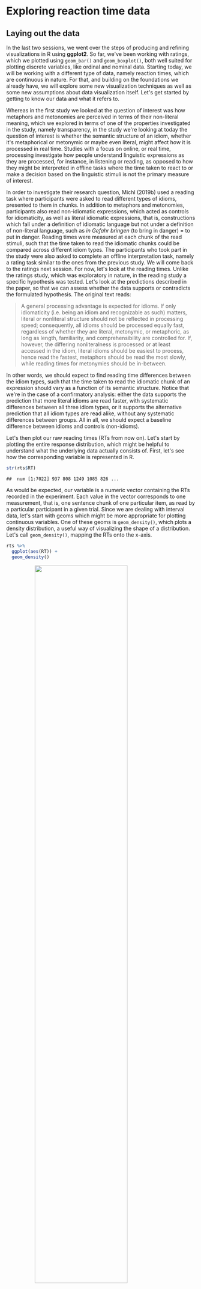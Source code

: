 # Exploring reaction time data

## Laying out the data

In the last two sessions, we went over the steps of producing and refining visualizations in R using **ggplot2**. So far, we've been working with ratings, which we plotted using `geom_bar()` and `geom_boxplot()`, both well suited for plotting discrete variables, like ordinal and nominal data. Starting today, we will be working with a different type of data, namely reaction times, which are continuous in nature. For that, and building on the foundations we already have, we will explore some new visualization techniques as well as some new assumptions about data visualization itself. Let's get started by getting to know our data and what it refers to.

Whereas in the first study we looked at the question of interest was how metaphors and metonomies are perceived in terms of their non-literal meaning, which we explored in terms of one of the properties investigated in the study, namely transparency, in the study we're looking at today the question of interest is whether the semantic structure of an idiom, whether it's metaphorical or metonymic or maybe even literal, might affect how it is processed in real time. Studies with a focus on online, or real time, processing investigate how people understand linguistic expressions as they are processed, for instance, in listening or reading, as opposed to how they might be interpreted in offline tasks where the time taken to react to or make a decision based on the linguistic stimuli is not the primary measure of interest. 

In order to investigate their research question, Michl (2019b) used a reading task where participants were asked to read different types of idioms, presented to them in chunks. In addition to metaphors and metonomies, participants also read non-idiomatic expressions, which acted as controls for idiomaticity, as well as literal idiomatic expressions, that is, constructions which fall under a definition of idiomatic language but not under a definition of non-literal language, such as *in Gefahr bringen* (to bring in danger) = to put in danger. Reading times were measured at each chunk of the read stimuli, such that the time taken to read the idiomatic chunks could be compared across different idiom types. The participants who took part in the study were also asked to complete an offline interpretation task, namely a rating task similar to the ones from the previous study. We will come back to the ratings next session. For now, let's look at the reading times. Unlike the ratings study, which was exploratory in nature, in the reading study a specific hypothesis was tested. Let's look at the predictions described in the paper, so that we can assess whether the data supports or contradicts the formulated hypothesis. The original text reads:

 > A general processing advantage is expected for idioms. If only idiomaticity (i.e. being
an idiom and recognizable as such) matters, literal or nonliteral structure should not
be reflected in processing speed; consequently, all idioms should be processed equally
fast, regardless of whether they are literal, metonymic, or metaphoric, as long as
length, familiarity, and comprehensibility are controlled for. If, however, the differing
nonliteralness is processed or at least accessed in the idiom, literal idioms should be
easiest to process, hence read the fastest, metaphors should be read the most slowly,
while reading times for metonymies should be in-between. 

In other words, we should expect to find reading time differences between the idiom types, such that the time taken to read the idiomatic chunk of an expression should vary as a function of its semantic structure. Notice that we're in the case of a confirmatory analysis: either the data supports the prediction that more literal idioms are read faster, with systematic differences between all three idiom types, or it supports the alternative prediction that all idiom types are read alike, without any systematic differences between groups. All in all, we should expect a baseline difference between idioms and controls (non-idioms).

Let's then plot our raw reading times (RTs from now on). Let's start by plotting the entire response distribution, which might be helpful to understand what the underlying data actually consists of. First, let's see how the corresponding variable is represented in R.




```r
str(rts$RT)
```

```
##  num [1:7022] 937 808 1249 1085 826 ...
```

As would be expected, our variable is a numeric vector containing the RTs recorded in the experiment. Each value in the vector corresponds to one measurement, that is, one sentence chunk of one particular item, as read by a particular participant in a given trial. Since we are dealing with interval data, let's start with geoms which might be more appropriate for plotting continuous variables. One of these geoms is `geom_density()`, which plots a density distribution, a useful way of visualizing the shape of a distribution. Let's call `geom_density()`, mapping the RTs onto the x-axis.


```r
rts %>%
  ggplot(aes(RT)) +
  geom_density()
```

<img src="04-session_files/figure-html/unnamed-chunk-3-1.png" width="70%" style="display: block; margin: auto;" />

This plot only provides us with limited information, but looking at the raw distribution and understanding what it represents is a good starting point before we start grouping the data according to our variables of interest. As we can see, the RT distribution is right-skewed, which means that the bulk of responses is found closer to zero, the absolute minimum RT. While the mode of the distribution, its most common value, lies around 1000 ms, we can see that responses become rarer and more extreme as we move away from around 2000 ms towards larger values. We can assume that extreme values are not particularly representative of the actual population-level reading patterns, which is what we are interested in. 

Another important point to take away from this plot, also related to its right skew, is that no response actually ever reaches zero, which has to do with what was measured in the experimental task, namely reaction times. In this particular case, we're dealing with the time needed for a participant to trigger a reading segment and then to read whatever they were presented with in that segment. As such, RT measurements include the time needed to prepare and execute the motor action of pressing a button or key in order to trigger a reading chunk. What that means, in practical terms, is that even if a participant is extremely fast in reading a given sentence segment, the resulting measurement can only ever be so short, as it includes not only the time taken to read and process the linguistic stimulus per se but also the motor routines involved in initiating the presentation of the stimulus.

With those caveats in mind, let's now use another geom, `geom_histogram()`, to produce a plot where we can inspect what our distribution is composed of. A histogram shows a distribution in terms of 'bins' of responses, where each bin contains a fixed number of observations. If we check the warning messaged produced by our `geom_histogram()` call, we see that **ggplot2** gives us extra information about the binning of the data.


```r
rts %>%
  ggplot(aes(RT)) +
  geom_histogram()
```

```
## `stat_bin()` using `bins = 30`. Pick better value with `binwidth`.
```

<img src="04-session_files/figure-html/unnamed-chunk-4-1.png" width="70%" style="display: block; margin: auto;" />

In this plot, the RT distribution is shown in terms bins of responses, where by default we get 30 bins, each containing whatever number of data points fall within that specific RT range. As the `geom_histogram()` documentation will tell us, we should always override the default width of the bins, exploring widths that best fit whatever we're trying to explore and/ or communicate in our data. Let's then set the `binwidth` argument within `geom_histogram()` to 100, meaning that we're discretizing our empirical response distribution into response bins of 100 ms, which sounds like a reasonable range for now.


```r
rts %>%
  ggplot(aes(RT)) +
  geom_histogram(binwidth = 100)
```

<img src="04-session_files/figure-html/unnamed-chunk-5-1.png" width="70%" style="display: block; margin: auto;" />

As we can see, our histogram now shows bins that contain data points that fill within a range of 100 ms, starting from zero. In order to highlight the binning of the data, let's add a contour to each bin and let's also increase the transparency of the plot.


```r
rts %>%
  ggplot(aes(RT)) +
  geom_histogram(binwidth = 100, color = "black", alpha = .7)
```

<img src="04-session_files/figure-html/unnamed-chunk-6-1.png" width="70%" style="display: block; margin: auto;" />

This plot shows us roughly the same as our original density plot but in a way that it's clearer what the actual number of values per fraction of the measurement scale is. Let's now calculate the mean of the distribution, which is our preferred measure of central tendency for the data at hand, and let's then overlay it to the plot to serve as a reference point.


```r
mean(rts$RT)
```

```
## [1] 1408.883
```

Given that the mean response value is about 1400 ms, we could break our histogram into bins of 200 ms, such that each bin reflects a 1/7 step from the mean value. Both 100 and 200 ms are appropriate values, in fact practically any positive divisor of the mean would be, the important thing to notice here is that different bin widths are more or less reasonable depending on what we are trying to visualize. Since we're just trying to get an overview of the data, either 100 or 200 ms will do.


```r
rts %>%
  ggplot(aes(RT)) +
  geom_histogram(binwidth = 200, color = "black", alpha = .7) +
  geom_vline(aes(xintercept = mean(RT, na.rm = TRUE)), color = "red", 
             linetype = "dashed", size = 1)
```

<img src="04-session_files/figure-html/unnamed-chunk-8-1.png" width="70%" style="display: block; margin: auto;" />

Our plot now shows both the grand mean, marked in red, as well the amount of responses that lie within +/- 200 ms increments of the mean, which is what is shown by the bins. Now that we have an overview of our response distribution, let's move on to add information to the plot so that we can learn more about our main question of interest, which is whether there are differences between the means of the different idiom types. Let's try to add that to our plot by specifying `fill` within our `ggplot()` call.


```r
rts %>%
  ggplot(aes(RT, fill = cond)) +
  geom_histogram(binwidth = 200, color = "black", alpha = .7) +
  geom_vline(aes(xintercept = mean(RT, na.rm = TRUE)), color = "red", 
             linetype = "dashed", size = 1)
```

<img src="04-session_files/figure-html/unnamed-chunk-9-1.png" width="70%" style="display: block; margin: auto;" />

Here, we see the response distribution plotted in terms of the different expression types. At first glance, the graph seems to suggest that metaphors, in blue, were read more slowly than both metonomies and literal idioms, in purple and green, respectively. However, remember that what matters in this plot is not only the height of the stacked bars, which indicate the amount of responses for a given numerical range, but also where on the scale the bars lie. So, in short, by looking at this plot it's practically impossible to tell, on average, which idiom type was read the slowest.

One thing we can do to help us visualize what we're interested in is to instead plot the RTs on the y-axis, which allows us to map higher concentrations of bars high up on the y-axis to larger RTs. Let's also plot our grand mean as a horizontal line.


```r
rts %>%
  ggplot(aes(y = RT, fill = cond)) +
  geom_histogram(binwidth = 200, color = "black", alpha = .7) +
  geom_hline(aes(yintercept = mean(RT, na.rm = TRUE)), color = "red", 
             linetype = "dashed", size = 1)
```

<img src="04-session_files/figure-html/unnamed-chunk-10-1.png" width="70%" style="display: block; margin: auto;" />

This is more helpful than what we had before, but perhaps instead of plotting a single response distribution, we might want to unstack the bars to help us a clearer visualization of our groups. Let's then specify the `position` argument within our `geom_histogram()` call to plot the individual distributions of each expression type. Recall that in earlier sessions we used `position_dodge` to split stacked bars into horizontally aligned bars. Now, we're using `position_identity()` to split the entire response distribution into overlapping distributions.


```r
rts %>%
  ggplot(aes(y = RT, fill = cond)) +
  geom_histogram(binwidth = 200, color = "black", alpha = .7, 
                 position = position_identity()) +
  geom_hline(aes(yintercept = mean(RT, na.rm = TRUE)), color = "red", 
             linetype = "dashed", size = 1)
```

<img src="04-session_files/figure-html/unnamed-chunk-11-1.png" width="70%" style="display: block; margin: auto;" />

Note that the position adjustment argument takes both a function, as in the code above, or a string, as in the code below.


```r
rts %>%
  ggplot(aes(y = RT, fill = cond)) +
  geom_histogram(binwidth = 200, color = "black", alpha = .7, position = "identity") +
  geom_hline(aes(yintercept = mean(RT, na.rm = TRUE)), color = "red", 
             linetype = "dashed", size = 1)
```

<img src="04-session_files/figure-html/unnamed-chunk-12-1.png" width="70%" style="display: block; margin: auto;" />

We now see all four expression distributions plotted one on top of the other. However, this is hardly more informative than our previous graph, given that with the visual overlap it's hard to see the distributions plotted in the back. Let's increase the transparency to see if it helps decluttering the plot.


```r
rts %>%
  ggplot(aes(y = RT, fill = cond)) +
  geom_histogram(binwidth = 200, color = "black", alpha = .3, position = "identity") +
  geom_hline(aes(yintercept = mean(RT, na.rm = TRUE)), color = "red", 
             linetype = "dashed", size = 1)
```

<img src="04-session_files/figure-html/unnamed-chunk-13-1.png" width="70%" style="display: block; margin: auto;" />

Even if we increase the transparency, it's still hard to tell apart the overplotted groups. Let's then try some alternative ways of plotting this data. First, let's call our old acquaintance, `facet_wrap()`.


```r
rts %>%
  ggplot(aes(y = RT, fill = cond)) +
  geom_histogram(binwidth = 200, color = "black", alpha = .3, position = "identity") +
  geom_hline(aes(yintercept = mean(RT, na.rm = TRUE)), color = "red", 
             linetype = "dashed", size = 1) +
  facet_wrap( ~ cond)
```

<img src="04-session_files/figure-html/unnamed-chunk-14-1.png" width="70%" style="display: block; margin: auto;" />

Here we can see, much better than before at least, what the actual group distributions look like. By eyeballing the data, it seems that metaphors are the idiom type that is read the slowest, followed by metonomies and literal idioms. We can tell that by roughly estimating the concentration of data points higher up on the RT scale, we're in the realm of rough estimations here. Let's calculate the actual group means and add those to the plot instead of the grand mean so as to have clearer reference points. Notice the usage of the `group` argument within `geom_hline()`.


```r
rts %>%
  group_by(cond) %>% 
  summarize(mean(RT))
```

```
## `summarise()` ungrouping output (override with `.groups` argument)
```

```
## # A tibble: 4 x 2
##   cond       `mean(RT)`
##   <chr>           <dbl>
## 1 control         1429.
## 2 literal         1384.
## 3 metaphoric      1394.
## 4 metonymic       1385.
```

```r
rts <- rts %>%
  group_by(cond) %>% 
  mutate(mean = mean(RT))

rts %>%
  ggplot(aes(y = RT, fill = cond)) +
  geom_histogram(binwidth = 200, color = "black", alpha = .3, position = "identity") +
  geom_hline(aes(yintercept = mean, color = cond, group = cond),
             linetype = "dashed", size = 1) +
  facet_wrap( ~ cond)
```

<img src="04-session_files/figure-html/unnamed-chunk-15-1.png" width="70%" style="display: block; margin: auto;" />

Even with the group means added to plot, it's hard to tell what's going on, and that is because the differences between means are quite small, as can be seen by inspecting the actual calculated values. What this means is that our plot is not particularly informative, despite our attempts to improve it. Let's try plotting the data using another geom then. First, let's use geoms we already know, like `geom_boxplot()`. We'll keep mapping the RT to the y-axis and we're now mapping idiom type to the x-axis.


```r
rts %>%
  ggplot(aes(cond, RT, fill = cond)) +
  geom_boxplot()
```

<img src="04-session_files/figure-html/unnamed-chunk-16-1.png" width="70%" style="display: block; margin: auto;" />

This plot is not very informative either: it is hard to notice whether there are systematic differences between the groups, even though at this point we know already that there are small differences between the means. Also, as we know boxplots give us medians and interquartile ranges, and not what we are after, which are the means. We could add horizontal lines to the plot, much like we did above, indicating the respective group means, but what would only contribute to making the plot more convoluted and therefore less transparent. Instead, let's try filtering out some of the data to see if we can notice any potential differences. Earlier we said that values above 2000 ms seemed to be outliers, which of course was a very rough estimation based on eyeballing the data. If we look at our boxplot, we see that the upper box whiskers reach around 3000 ms, meaning that anything above that is beyond 1.5 times the interquartile range. We can be quite certain that any value that far off from the median is not very representative, so let's focus on RTs that are shorter than 3000 ms.


```r
rts %>%
  filter(RT < 3000) %>% 
  ggplot(aes(cond, RT, fill = cond)) +
  geom_boxplot()
```

<img src="04-session_files/figure-html/unnamed-chunk-17-1.png" width="70%" style="display: block; margin: auto;" />

This plot is not much better: with some squinting it seems that the median for the controls is higher than that of the other groups, though we can't really tell if there are any differences between the idioms. Let's try a different approach: let's use a `geom_violin()`, which, as we saw, was a useful way of combining a density plot with a boxplot.


```r
rts %>%
  filter(RT < 3000) %>% 
  ggplot(aes(cond, RT, fill = cond)) +
  geom_violin()
```

<img src="04-session_files/figure-html/unnamed-chunk-18-1.png" width="70%" style="display: block; margin: auto;" />

Again, not the most informative of plots, but here we get more detail about the density of responses at each section of the RT scale. If we look at the section between 1000 and 2000 ms, we see that controls and metaphors seem to have more of a spread, whereas literal idioms and metonomies seem to have a thicker concentration of data points around 1000 ms.

Since we've already noticed that the differences we're interested in are quite minimal, we might want to use a graph that allows us to look at single points of interest, namely the means themselves, as opposed to whole distributions of response values. When reporting a summary statistic like a sample mean it's also customary to show a measure of variability in the data, that is, a measure of how much the values in the sample diverge from the value represented by the summary statistic. In our case, we can rely on the middle 95% of the data, which we can then use to calculate a confidence interval. A confidence interval tells us, to a certain degree of certainty, what the plausible range of values for the population mean might be. That way, when plotting our means, we can also plot their confidence intervals, so that when comparing means we can have a better idea of whether their likely ranges overlap or not. Ultimately, this is important as we're interested in inferring something about the larger population our empirical sample refers to.

Let's then start by creating a new data frame called **mean_RT** which contains the summaries we want to plot, namely the group means. To that data frame, we will add the lower and upper limits of our confidence interval, which by convention usually correspond to the 2.5th and the 97.5th percentiles of the distribution. One thing we are going to do there is that we are going to simulate more samples based on our empirical distribution, so that the percentiles are based not only on the original sample but rather on an approximation of what the population distribution might be. This is called bootstrapping, and it is based on sampling the distribution with value replacement. Here we're using a function called `rep_sample_n()` from the external package **infer**. What this function allows us to do is to resample our empirical distribution so that we can generate a number of new samples based on which we're calculating our percentiles. Let's draw 1000 samples. Let's then plot the bootstrapped distribution to make sure it resembles, somewhat at least, our original response distribution.


```r
mean_RT <- rts %>%
  filter(RT < 3000) %>%
  group_by(cond) %>%
  summarize(mean = mean(RT))
```

```
## `summarise()` ungrouping output (override with `.groups` argument)
```

```r
bootstrapped_mean_RT <- rts %>% 
  infer::rep_sample_n(size = length(rts), replace = TRUE, reps = 1000) %>% 
  filter(RT < 3000) %>%
  group_by(cond) %>%
  summarize(boot_mean = mean(RT), CILow = quantile(RT, .025), CIHigh = quantile(RT, .975))
```

```
## `summarise()` ungrouping output (override with `.groups` argument)
```

```r
rts %>% 
  filter(RT < 3000) %>%
  ggplot(aes(RT)) +
  geom_density() +
  ggtitle("Empirical")

rts %>% 
  rep_sample_n(size = length(rts), replace = TRUE, reps = 1000) %>% 
  filter(RT < 3000) %>%
  ggplot(aes(RT)) +
  geom_density() +
  ggtitle("Bootstrapped")
```

<img src="04-session_files/figure-html/unnamed-chunk-19-1.png" width="50%" /><img src="04-session_files/figure-html/unnamed-chunk-19-2.png" width="50%" />

The two distributions have similar shapes. Still, you might be wondering why the bootstrapped distribution, which is based on 1000 samples, looks slightly 'worse' than the empirical distribution, which is based on a single sample. That has to do with the fact that in the case of the bootstrapped distribution, given that we have many samples, we're much more certain about the actual shape of the underlying response distribution, which is what a density plot allows us to visualize, that is, an estimation of the data generating distribution based on observed data. 

Now, let's combine our two data frames, **mean_RT** and **bootstrapped_mean_RT**.  Let's then inspect the summaries and feed the data to a `geom_point()` call. Notice that, differently from what we did before in our course with `bind_rows()`, we're not joining two data frames which have the exact same variables, where we'd simply be combining observations, but rather we're joining two data frames which have different variables which need to be linked over a common variable, in our case **cond**. For that, we're using the `left_join()` function from **dplyr**.


```r
mean_CI_RT <- left_join(mean_RT, bootstrapped_mean_RT)
```

```
## Joining, by = "cond"
```

```r
mean_CI_RT
```

```
## # A tibble: 4 x 5
##   cond        mean boot_mean CILow CIHigh
##   <chr>      <dbl>     <dbl> <dbl>  <dbl>
## 1 control    1340.     1351.  439.  2678.
## 2 literal    1305.     1291.  436.  2607.
## 3 metaphoric 1326.     1338.  413.  2656.
## 4 metonymic  1303.     1315.  435.  2538.
```

```r
mean_CI_RT %>%
  ggplot(aes(cond, mean)) +
  geom_point(aes(color = cond))
```

<img src="04-session_files/figure-html/unnamed-chunk-20-1.png" width="70%" style="display: block; margin: auto;" />

What we have plotted here are the group means, without the respective confidence intervals for now, just so it's clear that the two are plotted in different layers. It's quite hard to notice the points, so let's increase their size, and let's add the confidence intervals using `geom_errobar()`. Notice how we specify the limits of our intervals using the `ymin` and `ymax` arguments.


```r
mean_CI_RT %>%
  ggplot(aes(cond, mean)) +
  geom_errorbar(aes(ymin = CILow, ymax = CIHigh, color = cond), size = 1) +
  geom_point(aes(color = cond), size = 5)
```

<img src="04-session_files/figure-html/unnamed-chunk-21-1.png" width="70%" style="display: block; margin: auto;" />

Now we have the plot we wanted: we can see the group means with their respective bootstrapped confidence intervals. One thing to notice is that, even here, it's hard to tell if there are differences between the groups, and that's because the differences in means are minimal while the confidence intervals are large. One reason for that, aside from the nature of the measurements themselves, is that we're plotting all RTs together, even though the measurements refer to different sentence segments. Recall that in the task participants read the expressions in chunks, as in *Once more* | *Katrin bites the bullet* | *and agrees to everything*, the idiomatic chunk being the main region of interest.

Let's replot our data in terms of each sentence chunk. For that, we need to re-calculate the means grouping the data not only by expression type but also by reading chunk. Then, in the new plot, we'll also need to dodge our points and their confidence intervals, otherwise they will be overplotted, as has happened before to us. Notice the argument in the `position_dodge()` calls.


```r
mean_RT <- rts %>%
  filter(RT < 3000) %>%
  group_by(cond, chunk) %>%
  summarize(mean = mean(RT))
```

```
## `summarise()` regrouping output by 'cond' (override with `.groups` argument)
```

```r
bootstrapped_mean_RT <- rts %>% 
  infer::rep_sample_n(size = length(rts), replace = TRUE, reps = 1000) %>% 
  filter(RT < 3000) %>%
  group_by(cond, chunk) %>%
  summarize(boot_mean = mean(RT), CILow = quantile(RT, .025), CIHigh = quantile(RT, .975))
```

```
## `summarise()` regrouping output by 'cond' (override with `.groups` argument)
```

```r
mean_CI_RT <- left_join(mean_RT, bootstrapped_mean_RT)
```

```
## Joining, by = c("cond", "chunk")
```

```r
mean_CI_RT %>%
  ggplot(aes(chunk, mean)) +
  geom_errorbar(aes(ymin = CILow, ymax = CIHigh, color = cond), size = 1, 
                position = position_dodge(.7)) +
  geom_point(aes(color = cond), size = 5, position = position_dodge(.7))
```

<img src="04-session_files/figure-html/unnamed-chunk-22-1.png" width="70%" style="display: block; margin: auto;" />

This is closer to what we actually want as a final product: we can see the mean RTs plotted in terms of both the sentence regions and the expression types. Visual inspection of the plot suggests that there are descriptive differences between the different expression types, however, the confidence intervals are large, and there's almost complete overlap between them, which suggests that the differences are not systematic. Let's explore the data some more before deciding on a final plot.

## Exploring the data

Let's try plotting the means of each participant who took part in the study, to see the degree of individual variability we have in the data. First, we need to calculate the participant means. Then, can plot them using the code from above.


```r
mean_RT_par <- rts %>%
  filter(RT < 3000) %>%
  group_by(subj, cond, chunk) %>%
  summarize(mean = mean(RT))
```

```
## `summarise()` regrouping output by 'subj', 'cond' (override with `.groups` argument)
```

```r
bootstrapped_mean_RT_par <- rts %>% 
  infer::rep_sample_n(size = length(rts), replace = TRUE, reps = 1000) %>% 
  filter(RT < 3000) %>%
  group_by(subj, cond, chunk) %>%
  summarize(boot_mean = mean(RT), CILow = quantile(RT, .025), CIHigh = quantile(RT, .975))
```

```
## `summarise()` regrouping output by 'subj', 'cond' (override with `.groups` argument)
```

```r
mean_CI_RT_par <- left_join(mean_RT_par, bootstrapped_mean_RT_par)
```

```
## Joining, by = c("subj", "cond", "chunk")
```

```r
mean_CI_RT_par %>%
  ggplot(aes(chunk, mean)) +
  geom_errorbar(aes(ymin = CILow, ymax = CIHigh, color = cond), 
                position = position_dodge(.7)) +
  geom_point(aes(color = cond), position = position_dodge(.7))
```

<img src="04-session_files/figure-html/unnamed-chunk-23-1.png" width="70%" style="display: block; margin: auto;" />

We can see that there's variability in the data, but the plot is highly cluttered, so we'll have to declutter it. This will involve reducing the width of the error bars as well as changing the size and color contrast of the points. Changing the width of the error bars as well as changing the size of the plotted points requires specifying arguments in ways we're already familiar with. Now, in order to strike a good visual contrast between the points and the bars, let's change the `color` argument within `geom_point()` to a `fill` and let's add color separately, so as to make the contours of the points black. For that, we will need to specify a shape which allows us to change both its `fill` and its `color`. Notice also the usage of the `group` argument within the `geom_point()` call, which tells `ggplot()` that each plotted point is to be filled with a color according to its respective group of origin.


```r
mean_CI_RT_par %>%
  ggplot(aes(chunk, mean)) +
  geom_errorbar(aes(ymin = CILow, ymax = CIHigh, color = cond), 
                position = position_dodge(.7), width = .1) +
  geom_point(aes(fill = cond, group = cond), size = 2, shape = 21, color = "black", position = position_dodge(.7))
```

<img src="04-session_files/figure-html/unnamed-chunk-24-1.png" width="70%" style="display: block; margin: auto;" />

This is much better: there is still a lot of overlap between points but at least we can tell roughly where each individual mean is located. As was expected, participants vary considerably from one another in terms of their responses. Now let's try to highlight the differences between expression types. For that, we'll add lines connecting each group, which we will map back onto the x-axis. Let's use facets to show the different reading segments.


```r
mean_CI_RT_par %>%
  ggplot(aes(cond, mean)) +
  geom_line(aes(group = subj), size = .6, alpha = .6) +
  geom_errorbar(aes(ymin = CILow, ymax = CIHigh, color = cond), 
                position = position_dodge(.7), width = .1) +
  geom_point(aes(fill = cond, group = cond), size = 2, shape = 21, color = "black", position = position_dodge(.7)) +
  facet_wrap(~ chunk)
```

<img src="04-session_files/figure-html/unnamed-chunk-25-1.png" width="70%" style="display: block; margin: auto;" />

We can see that some people read the controls more slowly, with small differences between the idiomatic expressions, while others read certain types of idioms more slowly than the controls. In order to get a better picture of what the patterns might be for each participant, let's facet them. Let's aggregate the two sentence regions again, for now. Since we know we're going to end up with more facets than we can fit within a single plot, let's plot two sub-groups of participants.


```r
mean_RT_par_nochunk <- rts %>%
  filter(RT < 3000) %>%
  group_by(subj, cond) %>%
  summarize(mean = mean(RT))
```

```
## `summarise()` regrouping output by 'subj' (override with `.groups` argument)
```

```r
bootstrapped_mean_RT_par_nochunk <- rts %>% 
  infer::rep_sample_n(size = length(rts), replace = TRUE, reps = 1000) %>% 
  filter(RT < 3000) %>%
  group_by(subj, cond) %>%
  summarize(boot_mean = mean(RT), CILow = quantile(RT, .025), CIHigh = quantile(RT, .975))
```

```
## `summarise()` regrouping output by 'subj' (override with `.groups` argument)
```

```r
mean_CI_RT_par_nochunk <- left_join(mean_RT_par_nochunk, bootstrapped_mean_RT_par_nochunk)
```

```
## Joining, by = c("subj", "cond")
```

```r
mean_CI_RT_par_nochunk %>%
  filter(subj <= 7) %>% 
  ggplot(aes(cond, mean)) +
  geom_line(aes(group = subj), size = .6, alpha = .6) +
  geom_errorbar(aes(ymin = CILow, ymax = CIHigh, color = cond), 
                position = position_dodge(.7), width = .1) +
  geom_point(aes(fill = cond, group = cond), size = 2, shape = 21, color = "black", position = position_dodge(.7)) +
  facet_wrap(~ subj)

mean_CI_RT_par_nochunk %>%
  filter(subj > 7 & subj <= 14) %>% 
  ggplot(aes(cond, mean)) +
  geom_line(aes(group = subj), size = .6, alpha = .6) +
  geom_errorbar(aes(ymin = CILow, ymax = CIHigh, color = cond), 
                position = position_dodge(.7), width = .1) +
  geom_point(aes(fill = cond, group = cond), size = 2, shape = 21, color = "black", position = position_dodge(.7)) +
  facet_wrap(~ subj)

mean_CI_RT_par_nochunk %>%
  filter(subj > 14 & subj <= 21) %>% 
  ggplot(aes(cond, mean)) +
  geom_line(aes(group = subj), size = .6, alpha = .6) +
  geom_errorbar(aes(ymin = CILow, ymax = CIHigh, color = cond), 
                position = position_dodge(.7), width = .1) +
  geom_point(aes(fill = cond, group = cond), size = 2, shape = 21, color = "black", position = position_dodge(.7)) +
  facet_wrap(~ subj)

mean_CI_RT_par_nochunk %>%
  filter(subj > 21 & subj <= 28) %>% 
  ggplot(aes(cond, mean)) +
  geom_line(aes(group = subj), size = .6, alpha = .6) +
  geom_errorbar(aes(ymin = CILow, ymax = CIHigh, color = cond), 
                position = position_dodge(.7), width = .1) +
  geom_point(aes(fill = cond, group = cond), size = 2, shape = 21, color = "black", position = position_dodge(.7)) +
  facet_wrap(~ subj)

mean_CI_RT_par_nochunk %>%
  filter(subj > 28 & subj <= 35) %>% 
  ggplot(aes(cond, mean)) +
  geom_line(aes(group = subj), size = .6, alpha = .6) +
  geom_errorbar(aes(ymin = CILow, ymax = CIHigh, color = cond), 
                position = position_dodge(.7), width = .1) +
  geom_point(aes(fill = cond, group = cond), size = 2, shape = 21, color = "black", position = position_dodge(.7)) +
  facet_wrap(~ subj)

mean_CI_RT_par_nochunk %>%
  filter(subj > 35 & subj < 42) %>% 
  ggplot(aes(cond, mean)) +
  geom_line(aes(group = subj), size = .6, alpha = .6) +
  geom_errorbar(aes(ymin = CILow, ymax = CIHigh, color = cond), 
                position = position_dodge(.7), width = .1) +
  geom_point(aes(fill = cond, group = cond), size = 2, shape = 21, color = "black", position = position_dodge(.7)) +
  facet_wrap(~ subj)
```

<img src="04-session_files/figure-html/unnamed-chunk-26-1.png" width="50%" /><img src="04-session_files/figure-html/unnamed-chunk-26-2.png" width="50%" /><img src="04-session_files/figure-html/unnamed-chunk-26-3.png" width="50%" /><img src="04-session_files/figure-html/unnamed-chunk-26-4.png" width="50%" /><img src="04-session_files/figure-html/unnamed-chunk-26-5.png" width="50%" /><img src="04-session_files/figure-html/unnamed-chunk-26-6.png" width="50%" />



As it is, it's hard to tell if there are any systematic differences between groups. We might want to combine this information with the information about the aggregated means. Let's overlay the group means to this plot. For that, we'll need to duplicate our `geom_errorbar()` and `geom_point()` layers, feeding the data with the aggregated means to the new layers. Let's also change the transparency of the individual means to highlight the group means.


```r
mean_CI_RT_par %>%
  ggplot(aes(chunk, mean)) +
  geom_errorbar(aes(ymin = CILow, ymax = CIHigh, color = cond), 
                position = position_dodge(.7), width = .1, alpha = .2) +
  geom_errorbar(data = mean_CI_RT, aes(ymin = CILow, ymax = CIHigh, color = cond), 
                width = .3, size = 1, alpha = .8, position = position_dodge(.7)) +
  geom_point(aes(fill = cond, group = cond), size = 2, shape = 21, 
             color = "black", position = position_dodge(.7), alpha = .2) +
  geom_point(data = mean_CI_RT, aes(fill = cond, group = cond), size = 3.5, shape = 21,
             color = "black", position = position_dodge(.7), alpha = .9)
```

<img src="04-session_files/figure-html/unnamed-chunk-27-1.png" width="70%" style="display: block; margin: auto;" />

With this plot we get the whole picture: we can see the variation in the group means as well as well in the individual means. Still, the confidence intervals are large and overlapping, which means that the attested descriptive differences are most likely not systematic. 


## Session summary {#04-session}

* As we've seen in our last two sessions, geoms are what shape the type of graph one ends up with when using **ggplot2**. The single most important aspect of a geom is what type and number of variables its aesthetics support. We've seen examples of geoms that take one or two variables. In the case of geoms that support two variables, like `geom_boxplot()`, we saw that these can consist either of two variables of the same type, be it continuous or discrete, or a combination of both. In order to produce a plot that renders the data correctly, one needs to understand how the plotted variables are coded in R, so that they match the variable type supported by the selected geom. One also needs to understand what the data corresponds to "in the wild", that is, in terms of its original measurement type. This might impact how the data is plotted regardless of its actual representation in R. Knowing what variables a geom requires and whether one's data matches those requirements is a good recipe for plotting data correctly;

* In order to explore data for the purposes of data analysis, we saw that a good starting point is with plots and visual representations of the data. Often times, however, one will need to wrangle the data in order to produce certain plots. In addition to wrangling, which can be done with the help of many specialized packages like **tidyverse**'s **dplyr**, one usually needs to summarize the data in different ways or to calculate different descriptive statistics on the basis of the raw data, which themselves can also added to plots in different ways. Exploring a data set will usually involve a combination of visualization, wrangling, and numerical/ statistical summarizing;

* In order to enrich **ggplot2**'s base visualizations, one can make use of different aesthetic specifications. As we've seen, these include specifications which affect major elements of a plot, such as `fill`, `color`, and `alpha`, geom-specific arguments like `lwd` or `linetype`, but also arguments which affect minor elements of the plot such as the legend, the title, and the axes, usually specified within the `theme()` layer. Importantly, as we will see later, where an aesthetic is specified can impact how the plots looks like: whatever is called within the `ggplot()` function will affect all layers in a plot, while aesthetics called within specific geoms will only affect that geom's layer. In addition to specifying aesthetics, using facets or varying the mapping of variables onto the `x, y` coordinates can also help highlight certain contrasts in a graph;

* Plots can be exported from R using the function `ggsave()`, which by default saves the last plotted graph. `ggsave()` takes the arguments `width` and `height` which can be modified in order to change the dimensions of the saved plot.
